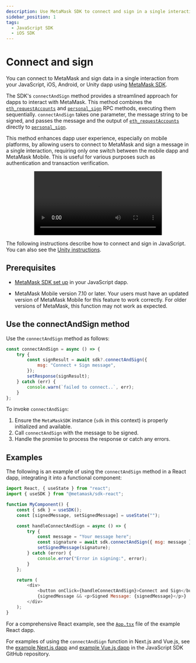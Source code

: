 ```yaml
---
description: Use MetaMask SDK to connect and sign in a single interaction.
sidebar_position: 1
tags:
  - JavaScript SDK
  - iOS SDK
---
```


# Connect and sign

You can connect to MetaMask and sign data in a single interaction from your JavaScript, iOS,
Android, or Unity dapp using [MetaMask SDK](../../concepts/sdk/index.md).

The SDK's `connectAndSign` method provides a streamlined approach for dapps to interact with MetaMask.
This method combines the [`eth_requestAccounts`] and [`personal_sign`] RPC methods, executing them sequentially.
`connectAndSign` takes one parameter, the message string to be signed, and passes the message and
the output of [`eth_requestAccounts`] directly to [`personal_sign`].

This method enhances dapp user experience, especially on mobile platforms, by allowing users to
connect to MetaMask and sign a message in a single interaction, requiring only one switch between
the mobile dapp and MetaMask Mobile.
This is useful for various purposes such as authentication and transaction verification.

<p align="center">
  <video width="350" controls>
    <source src="/connect-and-sign.mp4" type="video/mp4" />
  </video>
</p>

The following instructions describe how to connect and sign in JavaScript.
You can also see the [Unity instructions](../use-sdk/gaming/unity/connect-and-sign.md).

## Prerequisites

- [MetaMask SDK set up](../use-sdk/javascript/index.md) in your JavaScript dapp.

- MetaMask Mobile version 7.10 or later.
  Your users must have an updated version of MetaMask Mobile for this feature to work correctly.
  For older versions of MetaMask, this function may not work as expected.

## Use the connectAndSign method

Use the `connectAndSign` method as follows:

```javascript
const connectAndSign = async () => {
    try {
        const signResult = await sdk?.connectAndSign({
            msg: "Connect + Sign message",
        });
        setResponse(signResult);
    } catch (err) {
        console.warn(`failed to connect..`, err);
    }
};
```

To invoke `connectAndSign`:

1. Ensure the `MetaMaskSDK` instance (`sdk` in this context) is properly initialized and available.
2. Call `connectAndSign` with the message to be signed.
3. Handle the promise to process the response or catch any errors.

## Examples

The following is an example of using the `connectAndSign` method in a React dapp, integrating it
into a functional component:

```javascript
import React, { useState } from "react";
import { useSDK } from "@metamask/sdk-react";

function MyComponent() {
    const { sdk } = useSDK();
    const [signedMessage, setSignedMessage] = useState("");

    const handleConnectAndSign = async () => {
        try {
            const message = "Your message here";
            const signature = await sdk.connectAndSign({ msg: message });
            setSignedMessage(signature);
        } catch (error) {
            console.error("Error in signing:", error);
        }
    };

    return (
        <div>
            <button onClick={handleConnectAndSign}>Connect and Sign</button>
            {signedMessage && <p>Signed Message: {signedMessage}</p>}
        </div>
    );
}
```

For a comprehensive React example, see the
[`App.tsx`](https://github.com/MetaMask/metamask-sdk/blob/main/packages/examples/create-react-app/src/App.tsx)
file of the example React dapp.

For examples of using the `connectAndSign` function in Next.js and Vue.js, see the
[example Next.js dapp](https://github.com/MetaMask/metamask-sdk/tree/main/packages/examples/nextjs-demo)
and [example Vue.js dapp](https://github.com/MetaMask/metamask-sdk/tree/main/packages/examples/vuejs)
in the JavaScript SDK GitHub repository.

<!--links-->

[`eth_requestAccounts`]: /wallet/reference/eth_requestAccounts
[`personal_sign`]: /wallet/reference/personal_sign
